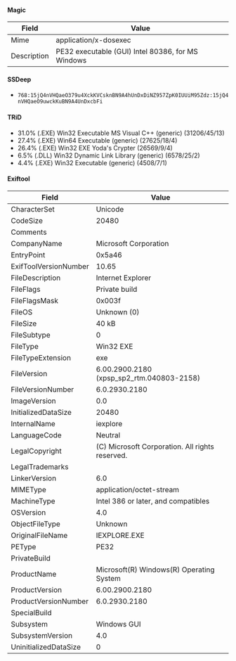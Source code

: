 #### Magic
| Field       | Value                  |
|-------------|------------------------|
| Mime        | application/x-dosexec        |
| Description | PE32 executable (GUI) Intel 80386, for MS Windows |

#### SSDeep
 - `768:15jQ4nVHQaeO379u4XckKVCsknBN9A4hUnDxDiNZ957ZpK0IUUiM95Zdz:15jQ4nVHQaeO9uwckKuBN9A4UnDxcbFi`

#### TRiD
- 31.0% (.EXE) Win32 Executable MS Visual C&#43;&#43; (generic) (31206/45/13)
- 27.4% (.EXE) Win64 Executable (generic) (27625/18/4)
- 26.4% (.EXE) Win32 EXE Yoda&#39;s Crypter (26569/9/4)
- 6.5% (.DLL) Win32 Dynamic Link Library (generic) (6578/25/2)
- 4.4% (.EXE) Win32 Executable (generic) (4508/7/1)

#### Exiftool
| Field       | Value                |
|-------------|----------------------|
| CharacterSet  | Unicode        |
| CodeSize  | 20480        |
| Comments  |         |
| CompanyName  | Microsoft Corporation        |
| EntryPoint  | 0x5a46        |
| ExifToolVersionNumber  | 10.65        |
| FileDescription  | Internet Explorer        |
| FileFlags  | Private build        |
| FileFlagsMask  | 0x003f        |
| FileOS  | Unknown (0)        |
| FileSize  | 40 kB        |
| FileSubtype  | 0        |
| FileType  | Win32 EXE        |
| FileTypeExtension  | exe        |
| FileVersion  | 6.00.2900.2180 (xpsp_sp2_rtm.040803-2158)        |
| FileVersionNumber  | 6.0.2930.2180        |
| ImageVersion  | 0.0        |
| InitializedDataSize  | 20480        |
| InternalName  | iexplore        |
| LanguageCode  | Neutral        |
| LegalCopyright  | (C) Microsoft Corporation. All rights reserved.        |
| LegalTrademarks  |         |
| LinkerVersion  | 6.0        |
| MIMEType  | application/octet-stream        |
| MachineType  | Intel 386 or later, and compatibles        |
| OSVersion  | 4.0        |
| ObjectFileType  | Unknown        |
| OriginalFileName  | IEXPLORE.EXE        |
| PEType  | PE32        |
| PrivateBuild  |         |
| ProductName  | Microsoft(R) Windows(R) Operating System        |
| ProductVersion  | 6.00.2900.2180        |
| ProductVersionNumber  | 6.0.2930.2180        |
| SpecialBuild  |         |
| Subsystem  | Windows GUI        |
| SubsystemVersion  | 4.0        |
| UninitializedDataSize  | 0        |

